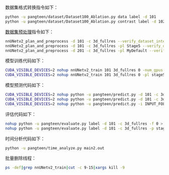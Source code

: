 数据集格式转换指令如下：
```bash
python -u pangteen/dataset/Dataset100_Ablation.py data label -d 101
python -u pangteen/dataset/Dataset100_Ablation.py contrast label -d 102
```

[数据集预处理](/nnunetv2/experiment_planning/plan_and_preprocess_entrypoints.py)指令如下：
```bash
nnUNetv2_plan_and_preprocess -d 101 -c 3d_fullres --verify_dataset_integrity
nnUNetv2_plan_and_preprocess -d 101 -c 3d_fullres -pl Stage5 --verify_dataset_integrity
nnUNetv2_plan_and_preprocess -d 201 -c 3d_fullres -pl MyDefault --verify_dataset_integrity
```

模型训练代码如下：
```bash
CUDA_VISIBLE_DEVICES=2 nohup nnUNetv2_train 101 3d_fullres 0 -num_gpus 1 > main.out 2>&1 &
CUDA_VISIBLE_DEVICES=2 nohup nnUNetv2_train 101 3d_fullres 0 -pl stage5Plans -tr MedNeXtTrainer -num_gpus 1 > main.out 2>&1 &
```

模型预测代码如下：
```bash
CUDA_VISIBLE_DEVICES=2 nohup python -u pangteen/predict.py -d 101 -c 3d_fullres -f 0 --disable_tta > main2.out 2>&1 &
CUDA_VISIBLE_DEVICES=2 nohup python -u pangteen/predict.py -d 101 -c 3d_fullres -p stage5Plans -f 0 --disable_tta > main2.out 2>&1 &
CUDA_VISIBLE_DEVICES=2 nohup python -u pangteen/predict.py -i INPUT_FOLDER -o OUTPUT_FOLDER -d 101 -c 3d_fullres -f 0 > main2.out 2>&1 &
```

评估代码如下：
```bash
nohup python -u pangteen/evaluate.py label -d 101 -c 3d_fullres -f 0 > main3.out 2>&1 &
nohup python -u pangteen/evaluate.py label -d 101 -c 3d_fullres -p stage5Plans -f 0 > main3.out 2>&1 &
```

时间分析代码如下：
```bash
python -u pangteen/time_analyze.py main2.out
```

批量删除线程：
```bash
ps -def|grep nnUNetv2_train|cut -c 9-15|xargs kill -9
```
